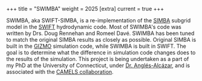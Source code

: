 +++
title = "SWIMBA"
weight = 2025
[extra]
current = true
+++

SWIMBA, aka SWIFT-SIMBA, is a re-implementation of the [SIMBA](http://simba.roe.ac.uk/) subgrid model in the [SWIFT](https://swift.strw.leidenuniv.nl/) hydrodynamic code.
Most of SWIMBA's code was written by Drs. Doug Rennehan and Romeel Davé.
SWIMBA has been tuned to match the original SIMBA results as closely as possible.
Original SIMBA is built in the [GIZMO](http://www.tapir.caltech.edu/~phopkins/Site/GIZMO.html) simulation code, while SWIMBA is built in SWIFT.
The goal is to determine what the difference in simulation code changes does to the results of the simulation.
This project is being undertaken as a part of my PhD at the University of Connecticut, under [Dr. Anglés-Alcázar](https://angles-alcazar.physics.uconn.edu/), and is associated with the [CAMELS collaboration](https://camels.readthedocs.io/en/latest/).
